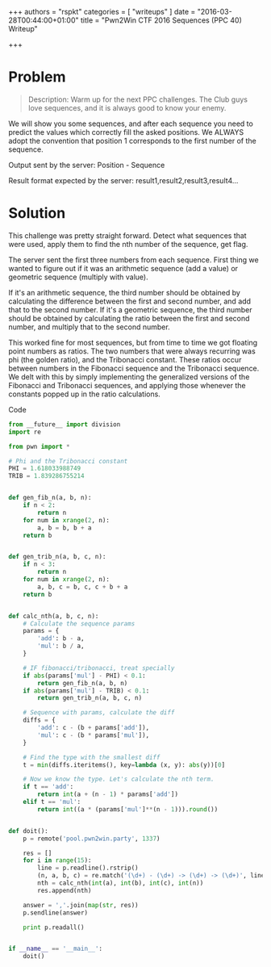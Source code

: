 +++
authors = "rspkt"
categories = [ "writeups" ]
date = "2016-03-28T00:44:00+01:00"
title = "Pwn2Win CTF 2016 Sequences (PPC 40) Writeup"

+++

# Problem

> Description: Warm up for the next PPC challenges. The Club guys love
sequences, and it is always good to know your enemy.

We will show you some sequences, and after each sequence you need to predict
the values which correctly fill the asked positions. We ALWAYS adopt the
convention that position 1 corresponds to the first number of the sequence.

Output sent by the server: Position - Sequence

Result format expected by the server: result1,result2,result3,result4...

# Solution

This challenge was pretty straight forward. Detect what sequences that were
used, apply them to find the nth number of the sequence, get flag.

The server sent the first three numbers from each sequence. First thing we
wanted to figure out if it was an arithmetic sequence (add a value) or
geometric sequence (multiply with value).

If it's an arithmetic sequence, the third number should be obtained by
calculating the difference between the first and second number, and add that to
the second number. If it's a geometric sequence, the third number should be
obtained by calculating the ratio between the first and second number, and
multiply that to the second number.

This worked fine for most sequences, but from time to time we got floating
point numbers as ratios. The two numbers that were always recurring was phi
(the golden ratio), and the Tribonacci constant. These ratios occur between
numbers in the Fibonacci sequence and the Tribonacci sequence. We delt with
this by simply implementing the generalized versions of the Fibonacci and
Tribonacci sequences, and applying those whenever the constants popped up in
the ratio calculations.


Code
~~~python
from __future__ import division
import re

from pwn import *

# Phi and the Tribonacci constant
PHI = 1.618033988749
TRIB = 1.839286755214


def gen_fib_n(a, b, n):
    if n < 2:
        return n
    for num in xrange(2, n):
        a, b = b, b + a
    return b


def gen_trib_n(a, b, c, n):
    if n < 3:
        return n
    for num in xrange(2, n):
        a, b, c = b, c, c + b + a
    return b


def calc_nth(a, b, c, n):
    # Calculate the sequence params
    params = {
        'add': b - a,
        'mul': b / a,
    }

    # IF fibonacci/tribonacci, treat specially
    if abs(params['mul'] - PHI) < 0.1:
        return gen_fib_n(a, b, n)
    if abs(params['mul'] - TRIB) < 0.1:
        return gen_trib_n(a, b, c, n)

    # Sequence with params, calculate the diff
    diffs = {
        'add': c - (b + params['add']),
        'mul': c - (b * params['mul']),
    }

    # Find the type with the smallest diff
    t = min(diffs.iteritems(), key=lambda (x, y): abs(y))[0]

    # Now we know the type. Let's calculate the nth term.
    if t == 'add':
        return int(a + (n - 1) * params['add'])
    elif t == 'mul':
        return int((a * (params['mul']**(n - 1))).round())


def doit():
    p = remote('pool.pwn2win.party', 1337)

    res = []
    for i in range(15):
        line = p.readline().rstrip()
        (n, a, b, c) = re.match('(\d+) - (\d+) -> (\d+) -> (\d+)', line).groups()
        nth = calc_nth(int(a), int(b), int(c), int(n))
        res.append(nth)

    answer = ','.join(map(str, res))
    p.sendline(answer)

    print p.readall()


if __name__ == '__main__':
    doit()

~~~

